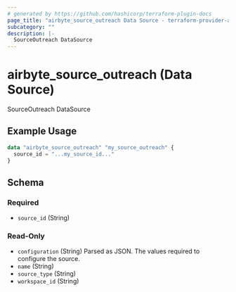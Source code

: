 ```yaml
---
# generated by https://github.com/hashicorp/terraform-plugin-docs
page_title: "airbyte_source_outreach Data Source - terraform-provider-airbyte"
subcategory: ""
description: |-
  SourceOutreach DataSource
---
```


# airbyte_source_outreach (Data Source)

SourceOutreach DataSource

## Example Usage

```terraform
data "airbyte_source_outreach" "my_source_outreach" {
  source_id = "...my_source_id..."
}
```

<!-- schema generated by tfplugindocs -->
## Schema

### Required

- `source_id` (String)

### Read-Only

- `configuration` (String) Parsed as JSON.
The values required to configure the source.
- `name` (String)
- `source_type` (String)
- `workspace_id` (String)


